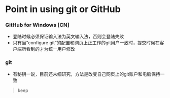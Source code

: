 # Point in using git or GitHub

### GitHub for Windows [CN]

+ 登陆时候必须保证输入法为英文输入法，否则会登陆失败
+ 只有当“configure git”的配置和网页上正工作的git用户一致时，提交时候在客户端所看到的才为统一用户修改

### git

+ 有秘钥一说，目前还未细研究，方法是改变自己网页上的git账户和电脑保持一致



> keep